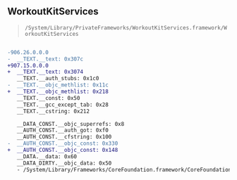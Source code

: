 ## WorkoutKitServices

> `/System/Library/PrivateFrameworks/WorkoutKitServices.framework/WorkoutKitServices`

```diff

-906.26.0.0.0
-  __TEXT.__text: 0x307c
+907.15.0.0.0
+  __TEXT.__text: 0x3074
   __TEXT.__auth_stubs: 0x1c0
-  __TEXT.__objc_methlist: 0x11c
+  __TEXT.__objc_methlist: 0x218
   __TEXT.__const: 0x50
   __TEXT.__gcc_except_tab: 0x28
   __TEXT.__cstring: 0x212

   __DATA_CONST.__objc_superrefs: 0x8
   __AUTH_CONST.__auth_got: 0xf0
   __AUTH_CONST.__cfstring: 0x100
-  __AUTH_CONST.__objc_const: 0x330
+  __AUTH_CONST.__objc_const: 0x148
   __DATA.__data: 0x60
   __DATA_DIRTY.__objc_data: 0x50
   - /System/Library/Frameworks/CoreFoundation.framework/CoreFoundation

```
